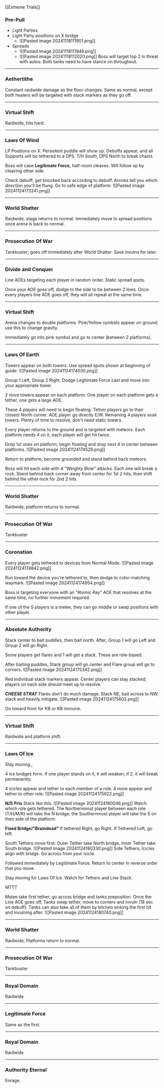 [[Extreme Trials]]
### Pre-Pull
- Light Parties
- Light Party positions on X bridge
	- ![[Pasted image 20241118111901.png]]
- Spreads
	- ![[Pasted image 20241118111949.png]]
	- ![[Pasted image 20241118112020.png]]
Boss will target top 2 in threat with autos: Both tanks need to have stance on throughout.
___
### Aethertithe
Constant raidwide damage as the floor changes.
Same as normal, except both healers will be targeted with stack markers as they go off.
___
### Virtual Shift
Raidwide, hits hard.
___
### Laws Of Wind
LP Positions on X. Persistent puddle will show up. Debuffs appear, and all Supports will be tethered to a DPS. T/H South, DPS North to break chains.

Boss will case **Legitimate Force,** half-room cleaves. Will follow up by cleaving other side.

Check debuff; get knocked back according to debuff. Arrows tell you which direction you'll be flung. Go to safe edge of platform:
	![[Pasted image 20241124173241.png]]
___
### World Shatter
Raidwide; stage returns to normal. Immediately move to spread positions once arena is back to normal.
___
### Prosecution Of War
Tankbuster; goes off immediately after World Shatter. Save invulns for later.
___
### Divide and Conquer
Line AOEs targeting each player in random order. Static spread spots.

Once your AOE goes off, dodge to the side to be between 2 lines. Once every players line AOE goes off, they will all repeat at the same time.
___
### Virtual Shift
Arena changes to double platforms. Pink/Yellow symbols appear on ground; use this to change gravity.

Immediately go into pink symbol and go to center (between 2 platforms).
___
### Laws Of Earth

Towers appear on both towers. Use spread spots shown at beginning of guide:
	![[Pasted image 20241124174030.png]]

Group 1 Left, Group 2 Right. Dodge Legitimate Force cast and move into your appropriate tower.

2 more towers appear on each platform. One player on each platform gets a tether, one gets a large AOE.

These 4 players will need to begin floating. Tether players go to their closest North corner. AOE player go directly E/W. Remaining 4 players soak towers. Plenty of time to resolve, don't need static towers.

Every player returns to the ground and is targeted with meteors. Each platform needs 4 on it, each player will get hit twice.

Drop 1st ones on platform; begin floating and drop next 4 in center between platforms.
	![[Pasted image 20241124174529.png]]

Return to platform, become grounded and stand behind back meteors.

Boss will hit each side with 4 "Weighty Blow" attacks. Each one will break a rock.
Stand behind back corner away from center for 1st 2 hits, then shift behind the other rock for 2nd 2 hits.
___
### World Shatter
Raidwide; platform returns to normal.
___
### Prosecution Of War
Tankbuster
___
### Coronation
Every player gets tethered to devices from Normal Mode.
	![[Pasted image 20241124174842.png]]

Run toward the device you're tethered to, then dodge to color-matching waymark.
	![[Pasted image 20241124174954.png]]

Boss is targeting everyone with an "Atomic Ray" AOE that resolves at the same time; no further movement required.

If one of the S players is a melee, they can go middle or swap positions with other player.
___
### Absolute Authority
Stack center to bait puddles, then bait north. After, Group 1 will go Left and Group 2 will go Right.

Some players get flares and 1 will get a stack. These are role-based.

After baiting puddles, Stack group will go center and Flare group will go to corners.
	![[Pasted image 20241124175342.png]]

Red individual stack markers appear. Center players can stay stacked; players on each side should meet up to resolve.

***CHEESE STRAT***
Flares don't do much damage. Stack NE, bait across to NW; stack and heavily mitigate.
![[Pasted image 20241124175602.png]] 

Go toward front for KB or KB immune.
___
### Virtual Shift
Raidwide and platform shift.
___
### Laws Of Ice
Stay moving.,

4 ice bridges form. If one player stands on it, it will weaken; if 2, it will break permanently.

4 icicles appear and tether to each member of a role. 4 more appear and tether to other role.
	![[Pasted image 20241124175922.png]]

**N/S Prio**
	Stack like this.
	![[Pasted image 20241124180046.png]]
	Watch which role gets tethered. The Northernmost player between each role (T/H/M/R) will take the N bridge; the Southernmost player will take the S on their side of the platform.

**Fixed Bridge/"Braindead"**
If tethered Right, go Right. If Tethered Left, go left.

South Tethers move first: Outer Tether take North bridge, Inner Tether take South bridge.
![[Pasted image 20241124180330.png]]
Side Tethers; Icicles align with bridge. Go across from your icicle.

Followed immediately by Legitimate Force. Return to center in reverse order that you move.

Stay moving for Laws Of Ice. Watch for Tethers and Line Stack.

MTTT

Melee take first tether; go across bridge and tanks preposition. Once the Line AOE goes off, Tanks swap tether, move to corners and invuln (18 sec on debuff). Tanks can also take all of them by kitchen sinking the first hit and invulning after.
![[Pasted image 20241124180740.png]]
___
### World Shatter
Raidwide; Platforms return to normal.
___
### Prosecution Of War
Tankbuster
___
### Royal Domain
Raidwide
___
### Legitimate Force
Same as the first.
___
### Royal Domain
Raidwide
___
### Authority Eternal
Enrage.